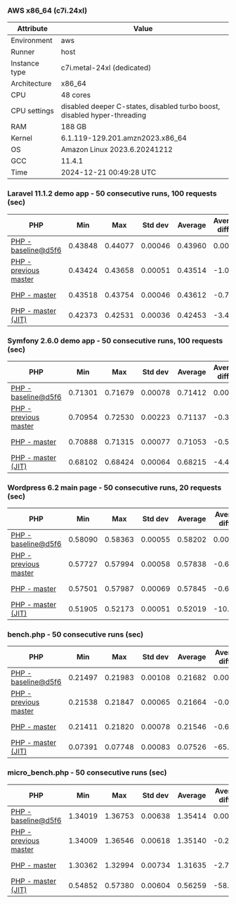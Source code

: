 ### AWS x86_64 (c7i.24xl)

|  Attribute    |     Value      |
|---------------|----------------|
| Environment   |aws|
| Runner        |host|
| Instance type |c7i.metal-24xl (dedicated)|
| Architecture  |x86_64
| CPU           |48 cores|
| CPU settings  |disabled deeper C-states, disabled turbo boost, disabled hyper-threading|
| RAM           |188 GB|
| Kernel        |6.1.119-129.201.amzn2023.x86_64|
| OS            |Amazon Linux 2023.6.20241212|
| GCC           |11.4.1|
| Time          |2024-12-21 00:49:28 UTC|

### Laravel 11.1.2 demo app - 50 consecutive runs, 100 requests (sec)

|     PHP     |     Min     |     Max     |    Std dev   |   Average  |  Average diff % |   Median   | Median diff % |     Memory    |
|-------------|-------------|-------------|--------------|------------|-----------------|------------|---------------|---------------|
|[PHP - baseline@d5f6](https://github.com/php/php-src/commit/d5f6e56610)|0.43848|0.44077|0.00046|0.43960|0.00%|0.43954|0.00%|41.82 MB|
|[PHP - previous master](https://github.com/php/php-src/commit/4b1c3cf0b6)|0.43424|0.43658|0.00051|0.43514|-1.02%|0.43510|-1.01%|41.69 MB|
|[PHP - master](https://github.com/php/php-src/commit/afc1f0d99b)|0.43518|0.43754|0.00046|0.43612|-0.79%|0.43610|-0.78%|41.69 MB|
|[PHP - master (JIT)](https://github.com/php/php-src/commit/afc1f0d99b)|0.42373|0.42531|0.00036|0.42453|-3.43%|0.42454|-3.41%|50.75 MB|

### Symfony 2.6.0 demo app - 50 consecutive runs, 100 requests (sec)

|     PHP     |     Min     |     Max     |    Std dev   |   Average  |  Average diff % |   Median   | Median diff % |     Memory    |
|-------------|-------------|-------------|--------------|------------|-----------------|------------|---------------|---------------|
|[PHP - baseline@d5f6](https://github.com/php/php-src/commit/d5f6e56610)|0.71301|0.71679|0.00078|0.71412|0.00%|0.71398|0.00%|37.33 MB|
|[PHP - previous master](https://github.com/php/php-src/commit/4b1c3cf0b6)|0.70954|0.72530|0.00223|0.71137|-0.38%|0.71087|-0.43%|37.39 MB|
|[PHP - master](https://github.com/php/php-src/commit/afc1f0d99b)|0.70888|0.71315|0.00077|0.71053|-0.50%|0.71044|-0.50%|37.39 MB|
|[PHP - master (JIT)](https://github.com/php/php-src/commit/afc1f0d99b)|0.68102|0.68424|0.00064|0.68215|-4.48%|0.68213|-4.46%|44.47 MB|

### Wordpress 6.2 main page - 50 consecutive runs, 20 requests (sec)

|     PHP     |     Min     |     Max     |    Std dev   |   Average  |  Average diff % |   Median   | Median diff % |     Memory    |
|-------------|-------------|-------------|--------------|------------|-----------------|------------|---------------|---------------|
|[PHP - baseline@d5f6](https://github.com/php/php-src/commit/d5f6e56610)|0.58090|0.58363|0.00055|0.58202|0.00%|0.58191|0.00%|42.95 MB|
|[PHP - previous master](https://github.com/php/php-src/commit/4b1c3cf0b6)|0.57727|0.57994|0.00058|0.57838|-0.63%|0.57829|-0.62%|42.79 MB|
|[PHP - master](https://github.com/php/php-src/commit/afc1f0d99b)|0.57501|0.57987|0.00069|0.57845|-0.61%|0.57841|-0.60%|42.79 MB|
|[PHP - master (JIT)](https://github.com/php/php-src/commit/afc1f0d99b)|0.51905|0.52173|0.00051|0.52019|-10.62%|0.52011|-10.62%|61.87 MB|

### bench.php - 50 consecutive runs (sec)

|     PHP     |     Min     |     Max     |    Std dev   |   Average  |  Average diff % |   Median   | Median diff % |     Memory    |
|-------------|-------------|-------------|--------------|------------|-----------------|------------|---------------|---------------|
|[PHP - baseline@d5f6](https://github.com/php/php-src/commit/d5f6e56610)|0.21497|0.21983|0.00108|0.21682|0.00%|0.21667|0.00%|26.12 MB|
|[PHP - previous master](https://github.com/php/php-src/commit/4b1c3cf0b6)|0.21538|0.21847|0.00065|0.21664|-0.09%|0.21661|-0.03%|26.06 MB|
|[PHP - master](https://github.com/php/php-src/commit/afc1f0d99b)|0.21411|0.21820|0.00078|0.21546|-0.63%|0.21534|-0.61%|26.06 MB|
|[PHP - master (JIT)](https://github.com/php/php-src/commit/afc1f0d99b)|0.07391|0.07748|0.00083|0.07526|-65.29%|0.07504|-65.37%|27.23 MB|

### micro_bench.php - 50 consecutive runs (sec)

|     PHP     |     Min     |     Max     |    Std dev   |   Average  |  Average diff % |   Median   | Median diff % |     Memory    |
|-------------|-------------|-------------|--------------|------------|-----------------|------------|---------------|---------------|
|[PHP - baseline@d5f6](https://github.com/php/php-src/commit/d5f6e56610)|1.34019|1.36753|0.00638|1.35414|0.00%|1.35402|0.00%|20.38 MB|
|[PHP - previous master](https://github.com/php/php-src/commit/4b1c3cf0b6)|1.34009|1.36546|0.00618|1.35140|-0.20%|1.35100|-0.22%|20.32 MB|
|[PHP - master](https://github.com/php/php-src/commit/afc1f0d99b)|1.30362|1.32994|0.00734|1.31635|-2.79%|1.31682|-2.75%|20.32 MB|
|[PHP - master (JIT)](https://github.com/php/php-src/commit/afc1f0d99b)|0.54852|0.57380|0.00604|0.56259|-58.45%|0.56314|-58.41%|21.65 MB|
